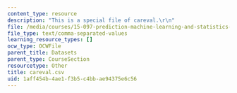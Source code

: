 ```yaml
---
content_type: resource
description: "This is a special file of careval.\r\n"
file: /media/courses/15-097-prediction-machine-learning-and-statistics-spring-2012/1aff454b4ae1f3b5c4bbae94375e6c56_careval.csv
file_type: text/comma-separated-values
learning_resource_types: []
ocw_type: OCWFile
parent_title: Datasets
parent_type: CourseSection
resourcetype: Other
title: careval.csv
uid: 1aff454b-4ae1-f3b5-c4bb-ae94375e6c56
---
```


